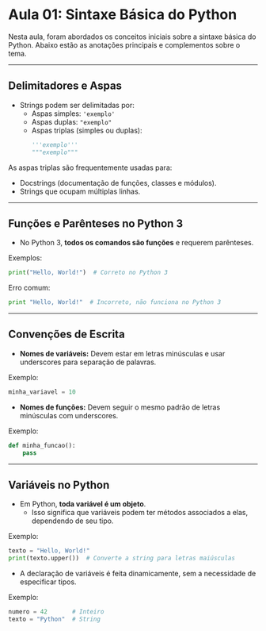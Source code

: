 # Aula 01: Sintaxe Básica do Python

Nesta aula, foram abordados os conceitos iniciais sobre a sintaxe básica do Python. Abaixo estão as anotações principais e complementos sobre o tema.

---

## Delimitadores e Aspas

- Strings podem ser delimitadas por:
  - Aspas simples: `'exemplo'`
  - Aspas duplas: `"exemplo"`
  - Aspas triplas (simples ou duplas):
    ```python
    '''exemplo'''
    """exemplo"""
    ```

As aspas triplas são frequentemente usadas para:
- Docstrings (documentação de funções, classes e módulos).
- Strings que ocupam múltiplas linhas.

---

## Funções e Parênteses no Python 3

- No Python 3, **todos os comandos são funções** e requerem parênteses.

Exemplos:
```python
print("Hello, World!")  # Correto no Python 3
```

Erro comum:
```python
print "Hello, World!"  # Incorreto, não funciona no Python 3
```

---

## Convenções de Escrita

- **Nomes de variáveis:** Devem estar em letras minúsculas e usar underscores para separação de palavras.

Exemplo:
```python
minha_variavel = 10
```

- **Nomes de funções:** Devem seguir o mesmo padrão de letras minúsculas com underscores.

Exemplo:
```python
def minha_funcao():
    pass
```

---

## Variáveis no Python

- Em Python, **toda variável é um objeto**.
  - Isso significa que variáveis podem ter métodos associados a elas, dependendo de seu tipo.

Exemplo:
```python
texto = "Hello, World!"
print(texto.upper())  # Converte a string para letras maiúsculas
```

- A declaração de variáveis é feita dinamicamente, sem a necessidade de especificar tipos.

Exemplo:
```python
numero = 42       # Inteiro
texto = "Python"  # String
```

